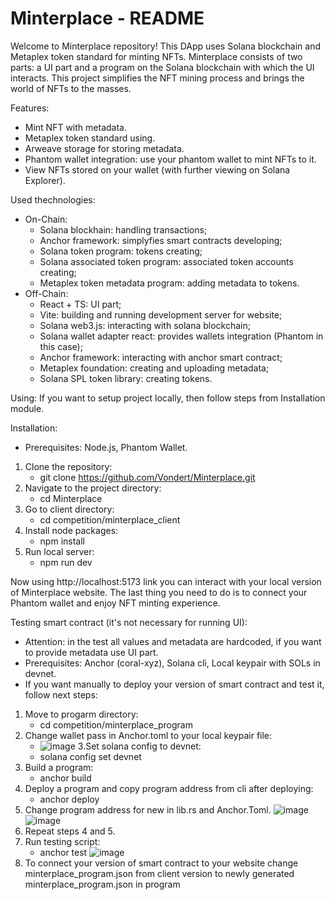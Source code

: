 # Minterplace - README
Welcome to Minterplace repository! This DApp uses Solana blockchain and Metaplex token standard for minting NFTs. 
Minterplace consists of two parts: a UI part and a program on the Solana blockchain with which the UI interacts.
This project simplifies the NFT mining process and brings the world of NFTs to the masses.

Features:
- Mint NFT with metadata.
- Metaplex token standard using.
- Arweave storage for storing metadata.
- Phantom wallet integration: use your phantom wallet to mint NFTs to it.
- View NFTs stored on your wallet (with further viewing on Solana Explorer).

Used thechnologies:
 - On-Chain:
   - Solana blockhain: handling transactions;
   - Anchor framework: simplyfies smart contracts developing; 
   - Solana token program: tokens creating;
   - Solana associated token program: associated token accounts creating;
   - Metaplex token metadata program: adding metadata to tokens.
 - Off-Chain:
   - React + TS: UI part;
   - Vite: building and running development server for website; 
   - Solana web3.js: interacting with solana blockchain;
   - Solana wallet adapter react: provides wallets integration (Phantom in this case);
   - Anchor framework: interacting with anchor smart contract;
   - Metaplex foundation: creating and uploading metadata;
   - Solana SPL token library: creating tokens.

Using:
If you want to setup project locally, then follow steps from Installation module.

Installation:
 - Prerequisites: Node.js, Phantom Wallet. 
 1. Clone the repository:
    - git clone https://github.com/Vondert/Minterplace.git
 2. Navigate to the project directory:
    - cd Minterplace
 3. Go to client directory:
    - cd competition/minterplace_client
 4. Install node packages:
    - npm install
 5. Run local server:
    - npm run dev
 
 Now using http://localhost:5173 link you can interact with your local version of Minterplace website. The last thing you need to do is to connect your Phantom wallet and enjoy NFT minting experience.

 Testing smart contract (it's not necessary for running UI):
 - Attention: in the test all values and metadata are hardcoded, if you want to provide metadata use UI part.
 - Prerequisites: Anchor (coral-xyz), Solana cli, Local keypair with SOLs in devnet.
 - If you want manually to deploy your version of smart contract and test it, follow next steps:
 1. Move to progarm directory:
    - cd competition/minterplace_program
 2. Change wallet pass in Anchor.toml to your local keypair file:
    - ![image](https://github.com/Vondert/Minterplace/assets/95308300/e89d2273-4919-4db8-a9b0-0bbb935b154a)
 3.Set solana config to devnet:
    - solana config set devnet
 4. Build a program:
    - anchor build
 5. Deploy a program and copy program address from cli after deploying:
    - anchor deploy
 6. Change program address for new in lib.rs and Anchor.Toml.
    ![image](https://github.com/Vondert/Minterplace/assets/95308300/a8f7992c-9b0f-4830-b974-5f4d4e501fce)
    ![image](https://github.com/Vondert/Minterplace/assets/95308300/a9b25060-e12f-4cd5-8f2a-d87f648f52e4)
 7. Repeat steps 4 and 5.
 8. Run testing script:
    - anchor test
    ![image](https://github.com/Vondert/Minterplace/assets/95308300/f0c75a9f-e5f9-4c28-b7a0-c500e675600b)
 9. To connect your version of smart contract to your website change minterplace_program.json from client version to newly generated minterplace_program.json in program 




 
